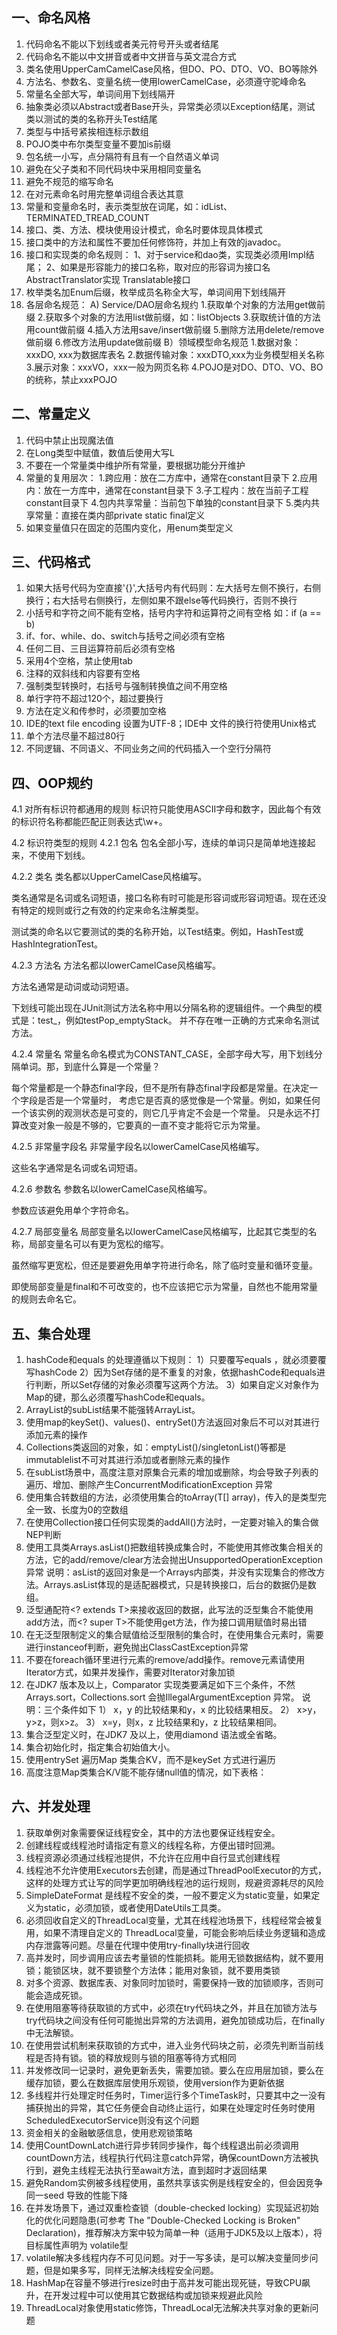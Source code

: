 ## 一、命名风格

1. 代码命名不能以下划线或者美元符号开头或者结尾
2. 代码命名不能以中文拼音或者中文拼音与英文混合方式
3. 类名使用UpperCamCamelCase风格，但DO、PO、DTO、VO、BO等除外
4. 方法名、参数名、变量名统一使用lowerCamelCase，必须遵守驼峰命名
5. 常量名全部大写，单词间用下划线隔开
6. 抽象类必须以Abstract或者Base开头，异常类必须以Exception结尾，测试          
   类以测试的类的名称开头Test结尾
7. 类型与中括号紧挨相连标示数组
8. POJO类中布尔类型变量不要加is前缀
9. 包名统一小写，点分隔符有且有一个自然语义单词
10. 避免在父子类和不同代码块中采用相同变量名
11. 避免不规范的缩写命名
12. 在对元素命名时用完整单词组合表达其意
13. 常量和变量命名时，表示类型放在词尾，如：idList、TERMINATED_TREAD_COUNT
14. 接口、类、方法、模块使用设计模式，命名时要体现具体模式
15. 接口类中的方法和属性不要加任何修饰符，并加上有效的javadoc。
16. 接口和实现类的命名规则：
    1、对于service和dao类，实现类必须用Impl结尾；
    2、如果是形容能力的接口名称，取对应的形容词为接口名 AbstractTranslator实现 Translatable接口
17. 枚举类名加Enum后缀，枚举成员名称全大写，单词间用下划线隔开
18. 各层命名规范：
    A) Service/DAO层命名规约
    1.获取单个对象的方法用get做前缀
    2.获取多个对象的方法用list做前缀，如：listObjects
    3.获取统计值的方法用count做前缀
    4.插入方法用save/insert做前缀
    5.删除方法用delete/remove做前缀
    6.修改方法用update做前缀
    B）领域模型命名规范
    1.数据对象：xxxDO, xxx为数据库表名
    2.数据传输对象：xxxDTO,xxx为业务模型相关名称
    3.展示对象：xxxVO，xxx一般为网页名称
    4.POJO是对DO、DTO、VO、BO的统称，禁止xxxPOJO

## 二、常量定义

1. 代码中禁止出现魔法值
2. 在Long类型中赋值，数值后使用大写L
3. 不要在一个常量类中维护所有常量，要根据功能分开维护
4. 常量的复用层次：
   1.跨应用：放在二方库中，通常在constant目录下
   2.应用内：放在一方库中，通常在constant目录下
   3.子工程内：放在当前子工程constant目录下
   4.包内共享常量：当前包下单独的constant目录下
   5.类内共享常量：直接在类内部private static final定义
5. 如果变量值只在固定的范围内变化，用enum类型定义

## 三、代码格式

1. 如果大括号代码为空直接'{}',大括号内有代码则：左大括号左侧不换行，右侧换行；右大括号右侧换行，左侧如果不跟else等代码换行，否则不换行
2. 小括号和字符之间不能有空格，括号内字符和运算符之间有空格 如：if (a == b)
3. if、for、while、do、switch与括号之间必须有空格
4. 任何二目、三目运算符前后必须有空格
5. 采用4个空格，禁止使用tab
6. 注释的双斜线和内容要有空格
7. 强制类型转换时，右括号与强制转换值之间不用空格
8. 单行字符不超过120个，超过要换行
9. 方法在定义和传参时，必须要加空格
10. IDE的text file encoding 设置为UTF-8；IDE中 文件的换行符使用Unix格式
11. 单个方法尽量不超过80行
12. 不同逻辑、不同语义、不同业务之间的代码插入一个空行分隔符
## 四、OOP规约

4.1 对所有标识符都通用的规则
标识符只能使用ASCII字母和数字，因此每个有效的标识符名称都能匹配正则表达式\w+。

4.2 标识符类型的规则
4.2.1 包名
包名全部小写，连续的单词只是简单地连接起来，不使用下划线。

4.2.2 类名
类名都以UpperCamelCase风格编写。

类名通常是名词或名词短语，接口名称有时可能是形容词或形容词短语。现在还没有特定的规则或行之有效的约定来命名注解类型。

测试类的命名以它要测试的类的名称开始，以Test结束。例如，HashTest或HashIntegrationTest。

4.2.3 方法名
方法名都以lowerCamelCase风格编写。

方法名通常是动词或动词短语。

下划线可能出现在JUnit测试方法名称中用以分隔名称的逻辑组件。一个典型的模式是：test<MethodUnderTest>_<state>，例如testPop_emptyStack。 并不存在唯一正确的方式来命名测试方法。

4.2.4 常量名
常量名命名模式为CONSTANT_CASE，全部字母大写，用下划线分隔单词。那，到底什么算是一个常量？

每个常量都是一个静态final字段，但不是所有静态final字段都是常量。在决定一个字段是否是一个常量时， 考虑它是否真的感觉像是一个常量。例如，如果任何一个该实例的观测状态是可变的，则它几乎肯定不会是一个常量。 只是永远不打算改变对象一般是不够的，它要真的一直不变才能将它示为常量。

4.2.5 非常量字段名
非常量字段名以lowerCamelCase风格编写。

这些名字通常是名词或名词短语。

4.2.6 参数名
参数名以lowerCamelCase风格编写。

参数应该避免用单个字符命名。

4.2.7 局部变量名
局部变量名以lowerCamelCase风格编写，比起其它类型的名称，局部变量名可以有更为宽松的缩写。

虽然缩写更宽松，但还是要避免用单字符进行命名，除了临时变量和循环变量。

即使局部变量是final和不可改变的，也不应该把它示为常量，自然也不能用常量的规则去命名它。


## 五、集合处理

1. hashCode和equals 的处理遵循以下规则：
   1）只要覆写equals ，就必须要覆写hashCode
   2）因为Set存储的是不重复的对象，依据hashCode和equals进行判断，所以Set存储的对象必须覆写这两个方法。
   3）如果自定义对象作为Map的键，那么必须覆写hashCode和equals。
2. ArrayList的subList结果不能强转ArrayList。
3. 使用map的keySet()、values()、entrySet()方法返回对象后不可以对其进行添加元素的操作
4. Collections类返回的对象，如：emptyList()/singletonList()等都是immutablelist不可对其进行添加或者删除元素的操作
5. 在subList场景中，高度注意对原集合元素的增加或删除，均会导致子列表的遍历、增加、删除产生ConcurrentModificationException 异常
6. 使用集合转数组的方法，必须使用集合的toArray(T[] array)，传入的是类型完全一致、长度为0的空数组
7. 在使用Collection接口任何实现类的addAll()方法时，一定要对输入的集合做NEP判断
8. 使用工具类Arrays.asList()把数组转换成集合时，不能使用其修改集合相关的方法，它的add/remove/clear方法会抛出UnsupportedOperationException异常
   说明：asList的返回对象是一个Arrays内部类，并没有实现集合的修改方法。Arrays.asList体现的是适配器模式，只是转换接口，后台的数据仍是数组。
9. 泛型通配符<? extends T>来接收返回的数据，此写法的泛型集合不能使用add方法，而<? super T>不能使用get方法，作为接口调用赋值时易出错
10. 在无泛型限制定义的集合赋值给泛型限制的集合时，在使用集合元素时，需要进行instanceof判断，避免抛出ClassCastException异常
11. 不要在foreach循环里进行元素的remove/add操作。remove元素请使用Iterator方式，如果并发操作，需要对Iterator对象加锁
12. 在JDK7 版本及以上，Comparator 实现类要满足如下三个条件，不然Arrays.sort，Collections.sort 会抛IllegalArgumentException 异常。
    说明：三个条件如下
    1） x，y 的比较结果和y，x 的比较结果相反。
    2） x>y，y>z，则x>z。
    3） x=y，则x，z 比较结果和y，z 比较结果相同。
13. 集合泛型定义时，在JDK7 及以上，使用diamond 语法或全省略。
14. 集合初始化时，指定集合初始值大小。
15. 使用entrySet 遍历Map 类集合KV，而不是keySet 方式进行遍历
16. 高度注意Map类集合K/V能不能存储null值的情况，如下表格：

## 六、并发处理

1. 获取单例对象需要保证线程安全，其中的方法也要保证线程安全。
2. 创建线程或线程池时请指定有意义的线程名称，方便出错时回溯。
3. 线程资源必须通过线程池提供，不允许在应用中自行显式创建线程
4. 线程池不允许使用Executors去创建，而是通过ThreadPoolExecutor的方式，这样的处理方式让写的同学更加明确线程池的运行规则，规避资源耗尽的风险
5. SimpleDateFormat 是线程不安全的类，一般不要定义为static变量，如果定义为static，必须加锁，或者使用DateUtils工具类。
6. 必须回收自定义的ThreadLocal变量，尤其在线程池场景下，线程经常会被复用，如果不清理自定义的 ThreadLocal变量，可能会影响后续业务逻辑和造成内存泄露等问题。尽量在代理中使用try-finally块进行回收
7. 高并发时，同步调用应该去考量锁的性能损耗。能用无锁数据结构，就不要用锁；能锁区块，就不要锁整个方法体；能用对象锁，就不要用类锁
8. 对多个资源、数据库表、对象同时加锁时，需要保持一致的加锁顺序，否则可能会造成死锁。
9. 在使用阻塞等待获取锁的方式中，必须在try代码块之外，并且在加锁方法与try代码块之间没有任何可能抛出异常的方法调用，避免加锁成功后，在finally中无法解锁。
10. 在使用尝试机制来获取锁的方式中，进入业务代码块之前，必须先判断当前线程是否持有锁。锁的释放规则与锁的阻塞等待方式相同
11. 并发修改同一记录时，避免更新丢失，需要加锁。要么在应用层加锁，要么在缓存加锁，要么在数据库层使用乐观锁，使用version作为更新依据
12. 多线程并行处理定时任务时，Timer运行多个TimeTask时，只要其中之一没有捕获抛出的异常，其它任务便会自动终止运行，如果在处理定时任务时使用ScheduledExecutorService则没有这个问题
13. 资金相关的金融敏感信息，使用悲观锁策略
14. 使用CountDownLatch进行异步转同步操作，每个线程退出前必须调用countDown方法，线程执行代码注意catch异常，确保countDown方法被执行到，避免主线程无法执行至await方法，直到超时才返回结果
15. 避免Random实例被多线程使用，虽然共享该实例是线程安全的，但会因竞争同一seed 导致的性能下降
16. 在并发场景下，通过双重检查锁（double-checked locking）实现延迟初始化的优化问题隐患(可参考 The "Double-Checked Locking is Broken" Declaration)，推荐解决方案中较为简单一种（适用于JDK5及以上版本），将目标属性声明为 volatile型
17. volatile解决多线程内存不可见问题。对于一写多读，是可以解决变量同步问题，但是如果多写，同样无法解决线程安全问题。
18. HashMap在容量不够进行resize时由于高并发可能出现死链，导致CPU飙升，在开发过程中可以使用其它数据结构或加锁来规避此风险
19. ThreadLocal对象使用static修饰，ThreadLocal无法解决共享对象的更新问题